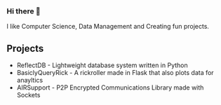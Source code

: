 ### Hi there 👋
I like Computer Science, Data Management and Creating fun projects.

## Projects
- ReflectDB - Lightweight database system written in Python
- BasiclyQueryRick - A rickroller made in Flask that also plots data for anayltics 
- AIRSupport - P2P Encrypted Communications Library made with Sockets
